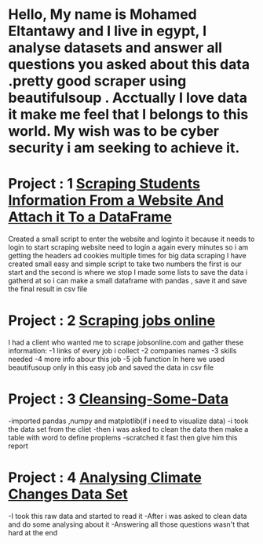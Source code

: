 # Hello, My name is Mohamed Eltantawy and I live in egypt, I analyse datasets and answer all questions you asked about this data .pretty good scraper using beautifulsoup . Acctually I love data it make me feel that I belongs to this world. My wish was to be cyber security i am seeking to achieve it.

# Project : 1 [Scraping Students Information From a Website And Attach it To a DataFrame](https://github.com/MohamedEltantawy0/students-information-gathering.git)
 Created a small script to enter the website and loginto it because it needs to login to start scraping
 website need to login a again every  minutes so i am getting the headers ad cookies multiple times for big data scraping
 I have created small easy and simple script to take two numbers the first is our start and the second is where we stop
 I made some lists to save the data i gatherd at so i can make a small dataframe with pandas , save it and save the final result in csv file



# Project : 2 [Scraping jobs online](https://github.com/MohamedEltantawy0/Scraping-jobs.git)
I had a client who wanted me to scrape jobsonline.com and gather these information:
-1 links of every job i collect
-2 companies names
-3 skills needed
-4 more info abour this job
-5 job function
In here we used beautifusoup only in this easy job and saved the data in csv file



# Project : 3 [Cleansing-Some-Data](https://github.com/MohamedEltantawy0/Cleaning-Some-Missed-Data.git)
-imported pandas ,numpy and matplotlib(if i need to visualize data) 
-i took the data set from the cliet 
-then i was asked to clean the data then make a table with word to define proplems
-scratched it fast then give him this report


# Project : 4 [Analysing Climate Changes Data Set](https://github.com/MohamedEltantawy0/Azalyzing-climate-changes.git)
-I took this raw data and started to read it
-After i was asked to clean data and do some analysing about it
-Answering all those questions wasn't that hard at the end

